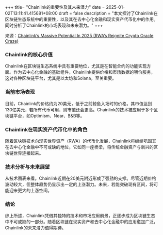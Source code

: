 +++
title= "Chainlink的重要性及其未来潜力"
date = 2025-01-02T13:11:41.415681+08:00
draft = false
description = "本文探讨了Chainlink在区块链生态系统中的重要性，以及其在去中心化金融和现实资产代币化中的作用。同时分析了Chainlink的市场表现和未来潜力。"
+++

来源：[Chainlink’s Massive Potential In 2025 (RWA’s Reignite Crypto Oracle Craze)](https://www.youtube.com/watch?v=AKmlHJjBDVE)

### Chainlink的核心价值

Chainlink在区块链生态系统中具有重要地位，尤其是在智能合约的功能实现方面。作为去中心化金融的基础组件，Chainlink提供价格和市场数据的喂价服务，这对各种区块链平台，尤其是以太坊和Solana，至关重要。

### 当前市场表现

目前，Chainlink的价格约为20美元，低于之前鲸鱼入场时的价格。其市值达到130亿美元，若所有代币可用，则市值还会更高。Chainlink的技术被应用于多个区块链平台，如Optimism、Near、B&B等。

### Chainlink在现实资产代币化中的角色

随着区块链技术向现实世界资产（RWA）的代币化发展，Chainlink将继续巩固其在去中心化金融中不可或缺的地位。它如同一座桥梁，将传统金融资产与新兴的区块链世界连接起来。

### 技术分析与未来展望

从技术图表来看，Chainlink近期在20美元附近形成了强劲的支撑。尽管近期价格波动较大，但整体趋势仍显示出一定的上涨潜力。未来，若能突破现有区间，将可能迎来更大的上涨空间。

### 结论

综上所述，Chainlink凭借其独特的技术和市场应用前景，正逐步成为区块链生态中不可或缺的一部分。随着区块链在现实资产和去中心化金融中的应用愈加广泛，Chainlink的未来潜力值得期待。